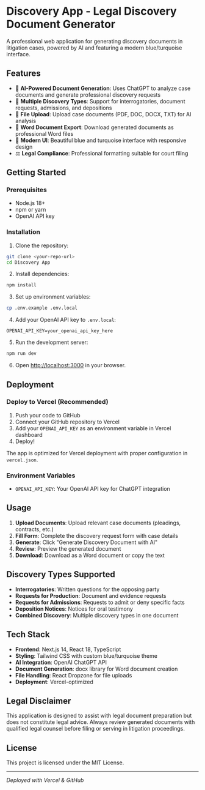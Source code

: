 # Discovery App - Legal Discovery Document Generator

A professional web application for generating discovery documents in litigation cases, powered by AI and featuring a modern blue/turquoise interface.

## Features

- 🤖 **AI-Powered Document Generation**: Uses ChatGPT to analyze case documents and generate professional discovery requests
- 📄 **Multiple Discovery Types**: Support for interrogatories, document requests, admissions, and depositions
- 📁 **File Upload**: Upload case documents (PDF, DOC, DOCX, TXT) for AI analysis
- 💾 **Word Document Export**: Download generated documents as professional Word files
- 🎨 **Modern UI**: Beautiful blue and turquoise interface with responsive design
- ⚖️ **Legal Compliance**: Professional formatting suitable for court filing

## Getting Started

### Prerequisites

- Node.js 18+ 
- npm or yarn
- OpenAI API key

### Installation

1. Clone the repository:
```bash
git clone <your-repo-url>
cd Discovery App
```

2. Install dependencies:
```bash
npm install
```

3. Set up environment variables:
```bash
cp .env.example .env.local
```

4. Add your OpenAI API key to `.env.local`:
```
OPENAI_API_KEY=your_openai_api_key_here
```

5. Run the development server:
```bash
npm run dev
```

6. Open [http://localhost:3000](http://localhost:3000) in your browser.

## Deployment

### Deploy to Vercel (Recommended)

1. Push your code to GitHub
2. Connect your GitHub repository to Vercel
3. Add your `OPENAI_API_KEY` as an environment variable in Vercel dashboard
4. Deploy!

The app is optimized for Vercel deployment with proper configuration in `vercel.json`.

### Environment Variables

- `OPENAI_API_KEY`: Your OpenAI API key for ChatGPT integration

## Usage

1. **Upload Documents**: Upload relevant case documents (pleadings, contracts, etc.)
2. **Fill Form**: Complete the discovery request form with case details
3. **Generate**: Click "Generate Discovery Document with AI" 
4. **Review**: Preview the generated document
5. **Download**: Download as a Word document or copy the text

## Discovery Types Supported

- **Interrogatories**: Written questions for the opposing party
- **Requests for Production**: Document and evidence requests
- **Requests for Admissions**: Requests to admit or deny specific facts
- **Deposition Notices**: Notices for oral testimony
- **Combined Discovery**: Multiple discovery types in one document

## Tech Stack

- **Frontend**: Next.js 14, React 18, TypeScript
- **Styling**: Tailwind CSS with custom blue/turquoise theme
- **AI Integration**: OpenAI ChatGPT API
- **Document Generation**: docx library for Word document creation
- **File Handling**: React Dropzone for file uploads
- **Deployment**: Vercel-optimized

## Legal Disclaimer

This application is designed to assist with legal document preparation but does not constitute legal advice. Always review generated documents with qualified legal counsel before filing or serving in litigation proceedings.

## License

This project is licensed under the MIT License.

---
*Deployed with Vercel & GitHub*
